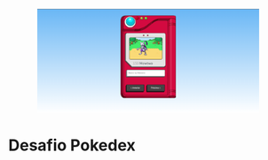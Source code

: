 <p align="center"><a href="#" target="_blank"><img src="public/img/projeto.png" width="400" alt="Resultado"></a></p>

<h1>Desafio Pokedex</h1>
